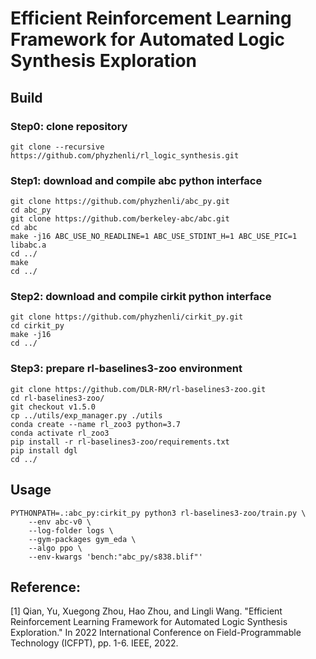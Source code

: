 # Efficient Reinforcement Learning Framework for Automated Logic Synthesis Exploration


## Build

### Step0: clone repository
```
git clone --recursive https://github.com/phyzhenli/rl_logic_synthesis.git
```

### Step1: download and compile abc python interface
```
git clone https://github.com/phyzhenli/abc_py.git
cd abc_py
git clone https://github.com/berkeley-abc/abc.git
cd abc
make -j16 ABC_USE_NO_READLINE=1 ABC_USE_STDINT_H=1 ABC_USE_PIC=1 libabc.a
cd ../
make
cd ../
```

### Step2: download and compile cirkit python interface
```
git clone https://github.com/phyzhenli/cirkit_py.git
cd cirkit_py
make -j16
cd ../
```

### Step3: prepare rl-baselines3-zoo environment
```
git clone https://github.com/DLR-RM/rl-baselines3-zoo.git
cd rl-baselines3-zoo/
git checkout v1.5.0
cp ../utils/exp_manager.py ./utils
conda create --name rl_zoo3 python=3.7
conda activate rl_zoo3
pip install -r rl-baselines3-zoo/requirements.txt
pip install dgl
cd ../
```

## Usage
```
PYTHONPATH=.:abc_py:cirkit_py python3 rl-baselines3-zoo/train.py \
    --env abc-v0 \
    --log-folder logs \
    --gym-packages gym_eda \
    --algo ppo \
    --env-kwargs 'bench:"abc_py/s838.blif"'
```

## Reference:
[1] Qian, Yu, Xuegong Zhou, Hao Zhou, and Lingli Wang. "Efficient Reinforcement Learning Framework for Automated Logic Synthesis Exploration." In 2022 International Conference on Field-Programmable Technology (ICFPT), pp. 1-6. IEEE, 2022.
